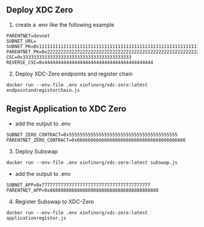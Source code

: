 ## Deploy XDC Zero
1. create a .env like the following example
```
PARENTNET=devnet
SUBNET_URL=
SUBNET_PK=0x1111111111111111111111111111111111111111111111111111111111111111
PARENTNET_PK=0x2222222222222222222222222222222222222222222222222222222222222222
CSC=0x3333333333333333333333333333333333333333
REVERSE_CSC=0x4444444444444444444444444444444444444444
```

2. Deploy XDC-Zero endpoints and register chain
```
docker run --env-file .env xinfinorg/xdc-zero:latest endpointandregisterchain.js
```

## Regist Application to XDC Zero

- add the output to .env
```
SUBNET_ZERO_CONTRACT=0x5555555555555555555555555555555555555555
PARENTNET_ZERO_CONTRACT=0x6666666666666666666666666666666666666666
```

3. Deploy Subswap
```
docker run --env-file .env xinfinorg/xdc-zero:latest subswap.js
```
- add the output to .env
```
SUBNET_APP=0x7777777777777777777777777777777777777777
PARENTNET_APP=0x8888888888888888888888888888888888888888
```

4. Register Subswap to XDC-Zero
```
docker run --env-file .env xinfinorg/xdc-zero:latest applicationregister.js
```
